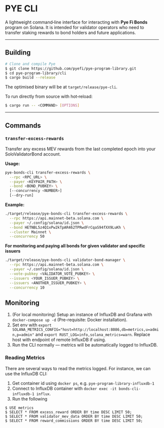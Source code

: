 # PYE CLI

A lightweight command‑line interface for interacting with **Pye Fi Bonds** program on Solana. It is intended for validator operators who need to transfer staking rewards to bond holders and future applications.

---

## Building

```bash
# Clone and compile Pye
$ git clone https://github.com/pyefi/pye-program-library.git
$ cd pye-program-library/cli
$ cargo build --release
```

The optimised binary will be at `target/release/pye-cli`.

To run directly from source with hot‑reload:

```bash
$ cargo run -- <COMMAND> [OPTIONS]
```

---

## Commands

### `transfer-excess-rewards`

Transfer any excess MEV rewards from the last completed epoch into your SoloValidatorBond account.

**Usage:**

```sh
pye-bonds-cli transfer-excess-rewards \
  --rpc <RPC_URL> \
  --payer <KEYPAIR_PATH> \
  --bond <BOND_PUBKEY> \
  [--concurrency <NUMBER>]
  [--dry-run]
```

**Example:**

```sh
./target/release/pye-bonds-cli transfer-excess-rewards \
  --rpc https://api.mainnet-beta.solana.com \
  --payer ~/.config/solana/id.json \
  --bond HETNBL5z4Q1xPw2kTpAR462TPRwdFrCqaS94fXX9LuKh \
  --cluster Mainnet \
  --concurrency 50
```

**For monitoring and paying all bonds for given validator and specific issuers**
```sh
./target/release/pye-bonds-cli validator-bond-manager \
  --rpc https://api.mainnet-beta.solana.com \
  --payer ~/.config/solana/id.json \
  --vote-pubkey <VALIDATOR_VOTE_PUBKEY> \
  --issuers <YOUR_ISSUER_PUBKEY> \
  --issuers <ANOTHER_ISSUER_PUBKEY> \
  --concurrency 10
```

## Monitoring

1. (For local monitoring) Setup an instance of InfluxDB and Grafana with `docker-compose up -d` (Pre-requisite: Docker installation).
2. Set env with `export SOLANA_METRICS_CONFIG="host=http://localhost:8086,db=metrics,u=admin,p=admin"` and `export RUST_LOG=info,solana_metrics=warn`. Replace host with endpoint of remote InfluxDB if using.
3. Run the CLI normally — metrics will be automatically logged to InfluxDB.

### Reading Metrics

There are several ways to read the metrics logged. For instance, we can use the InfluxDB CLI:

1. Get container id using `docker ps`, e.g. `pye-program-library-influxdb-1`
2. Connect to InfluxDB container with `docker exec -it bonds-cli-influxdb-1 influx`.
3. Run the following

```
$ USE metrics
$ SELECT * FROM excess_reward ORDER BY time DESC LIMIT 50;
$ SELECT * FROM validator_mev_data ORDER BY time DESC LIMIT 50;
$ SELECT * FROM reward_commissions ORDER BY time DESC LIMIT 50;
```
